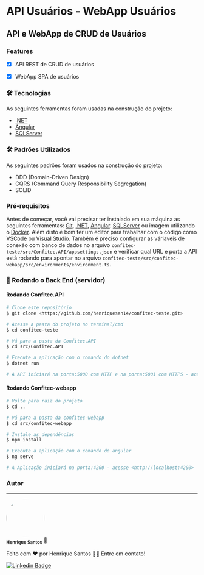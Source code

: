 # API Usuários - WebApp Usuários
## API e WebApp de CRUD de Usuários

### Features

- [x] API REST de CRUD de usuários
- [x] WebApp SPA de usuários


### 🛠 Tecnologias

As seguintes ferramentas foram usadas na construção do projeto:
- [.NET](https://dotnet.microsoft.com/en-us/)
- [Angular](https://dotnet.microsoft.com/en-us/)
- [SQLServer](https://www.microsoft.com/pt-br/sql-server/sql-server-2019)

### 🛠 Padrões Utilizados

As seguintes padrões foram usados na construção do projeto:
- DDD (Domain-Driven Design)
- CQRS (Command Query Responsibility Segregation)
- SOLID

### Pré-requisitos

Antes de começar, você vai precisar ter instalado em sua máquina as seguintes ferramentas:
[Git](https://git-scm.com), [.NET](https://dotnet.microsoft.com/en-us/), [Angular](https://dotnet.microsoft.com/en-us/).
[SQLServer](https://www.microsoft.com/pt-br/sql-server/sql-server-2019) ou imagem utilizando o [Docker](https://www.docker.com/).
Além disto é bom ter um editor para trabalhar com o código como [VSCode](https://code.visualstudio.com/) ou [Visual Studio](https://visualstudio.microsoft.com/pt-br/downloads/).
Também é preciso configurar as váriaveis de conexão com banco de dados no arquivo `confitec-teste/src/Confitec.API/appsettings.json` e verificar qual URL e porta a API está rodando para apontar no arquivo `confitec-teste/src/confitec-webapp/src/environments/environment.ts`.

### 🎲 Rodando o Back End (servidor)

#### Rodando Confitec.API

```bash
# Clone este repositório
$ git clone <https://github.com/henriquesan14/confitec-teste.git>

# Acesse a pasta do projeto no terminal/cmd
$ cd confitec-teste

# Vá para a pasta da Confitec.API
$ cd src/Confitec.API

# Execute a aplicação com o comando do dotnet
$ dotnet run

# A API iniciará na porta:5000 com HTTP e na porta:5001 com HTTPS - acesse <http://localhost:5001>
```

#### Rodando Confitec-webapp

```bash
# Volte para raiz do projeto
$ cd ..

# Vá para a pasta da confitec-webapp
$ cd src/confitec-webapp

# Instale as dependências
$ npm install

# Execute a aplicação com o comando do angular
$ ng serve

# A Aplicação iniciará na porta:4200 - acesse <http://localhost:4200>
```


### Autor
---

<a href="https://www.linkedin.com/in/henrique-san/">
 <img style="border-radius: 50%;" src="https://avatars.githubusercontent.com/u/33522361?v=4" width="100px;" alt=""/>
 <br />
 <sub><b>Henrique Santos</b></sub></a> <a href="https://www.linkedin.com/in/henrique-san/">🚀</a>


Feito com ❤️ por Henrique Santos 👋🏽 Entre em contato!

[![Linkedin Badge](https://img.shields.io/badge/-Henrique-blue?style=flat-square&logo=Linkedin&logoColor=white&link=https://www.linkedin.com/in/henrique-san/)](https://www.linkedin.com/in/henrique-san/) 
